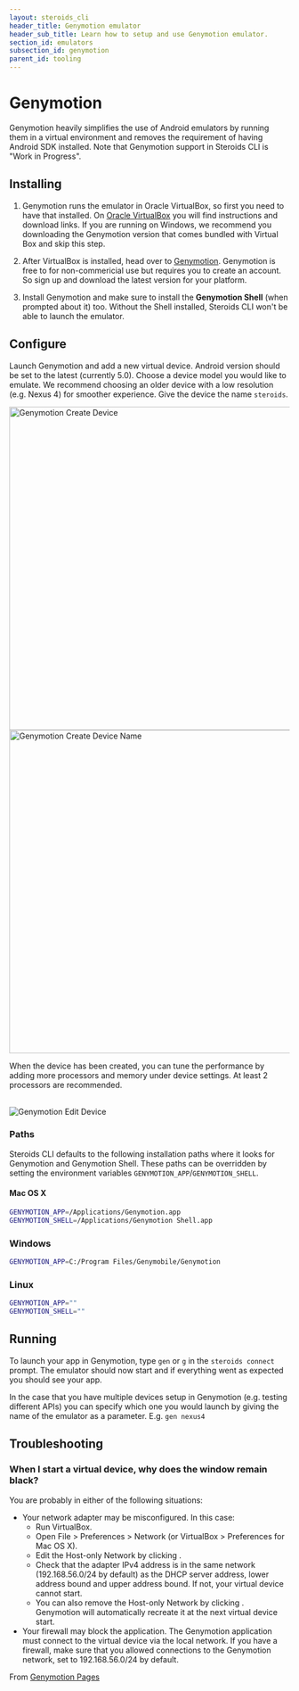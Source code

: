 ```yaml
---
layout: steroids_cli
header_title: Genymotion emulator
header_sub_title: Learn how to setup and use Genymotion emulator.
section_id: emulators
subsection_id: genymotion
parent_id: tooling
---
```

# Genymotion

Genymotion heavily simplifies the use of Android emulators by running them in a virtual environment and removes the requirement of having Android SDK installed.
Note that Genymotion support in Steroids CLI is "Work in Progress".

## Installing

1. Genymotion runs the emulator in Oracle VirtualBox, so first you need to have that installed. On [Oracle VirtualBox](https://www.virtualbox.org/) you will find instructions and download links. If you are running on Windows, we recommend you downloading the Genymotion version that comes bundled with Virtual Box and skip this step.

2. After VirtualBox is installed, head over to [Genymotion](http://www.genymotion.com/). Genymotion is free to for non-commericial use but requires you to create an account. So sign up and download the latest version for your platform.

3. Install Genymotion and make sure to install the **Genymotion Shell** (when prompted about it) too. Without the Shell installed, Steroids CLI won't be able to launch the emulator.

## Configure

Launch Genymotion and add a new virtual device. Android version should be set to the latest (currently 5.0). Choose a device model you would like to emulate. We recommend choosing an older device with a low resolution (e.g. Nexus 4) for smoother experience. Give the device the name `steroids`.

<img src="/img/tooling/emulators/genymotion-create-1.png" alt="Genymotion Create Device" height="580" width="790">

<img src="/img/tooling/emulators/genymotion-create-2.png" alt="Genymotion Create Device Name" height="580" width="790">

When the device has been created, you can tune the performance by adding more processors and memory under device settings. At least 2 processors are recommended.

<br>
<img src="/img/tooling/emulators/genymotion-edit.png" alt="Genymotion Edit Device">

### Paths

Steroids CLI defaults to the following installation paths where it looks for Genymotion and Genymotion Shell.
These paths can be overridden by setting the environment variables `GENYMOTION_APP`/`GENYMOTION_SHELL`.

#### Mac OS X
```bash
GENYMOTION_APP=/Applications/Genymotion.app
GENYMOTION_SHELL=/Applications/Genymotion Shell.app
```

### Windows
```bash
GENYMOTION_APP=C:/Program Files/Genymobile/Genymotion
```

### Linux
```bash
GENYMOTION_APP=""
GENYMOTION_SHELL=""
```

## Running

To launch your app in Genymotion, type `gen` or `g` in the `steroids connect` prompt. The emulator should now start and if everything went as expected you should see your app.

In the case that you have multiple devices setup in Genymotion (e.g. testing different APIs) you can specify which one you would launch by giving the name of the emulator as a parameter. E.g. `gen nexus4`


## Troubleshooting

### When I start a virtual device, why does the window remain black?

You are probably in either of the following situations:

- Your network adapter may be misconfigured. In this case:
  - Run VirtualBox.
  - Open File > Preferences > Network (or VirtualBox > Preferences for Mac OS X).
  - Edit the Host-only Network by clicking .
  - Check that the adapter IPv4 address is in the same network (192.168.56.0/24 by default) as the DHCP server address, lower address bound and upper address bound. If not, your virtual device cannot start.
  - You can also remove the Host-only Network by clicking . Genymotion will automatically recreate it at the next virtual device start.
- Your firewall may block the application. The Genymotion application must connect to the virtual device via the local network. If you have a firewall, make sure that you allowed connections to the Genymotion network, set to 192.168.56.0/24 by default.

From [Genymotion Pages](https://cloud.genymotion.com/page/faq/#collapse-nostart)
